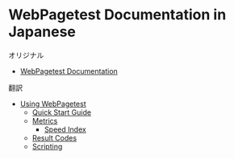 # WebPagetest Documentation in Japanese

オリジナル

+ [WebPagetest Documentation](https://sites.google.com/a/webpagetest.org/docs/)

翻訳

+ [Using WebPagetest](/using-webpagetest/index.md)
	+ [Quick Start Guide](/using-webpagetest/quick-start-quide/index.md)
	+ [Metrics](/using-webpagetest/metrics/index.md)
		+ [Speed Index](/using-webpagetest/metrics/speed-index/index.md)
	+ [Result Codes](/using-webpagetest/result-codes/index.md)
	+ [Scripting](/using-webpagetest/scripting/index.md)